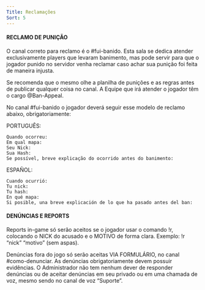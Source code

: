 ```yaml
---
Title: Reclamações
Sort: 5
---
```

#### RECLAMO DE PUNIÇÃO
O canal correto para reclamo é o #fui-banido. Esta sala se dedica atender exclusivamente players que levaram banimento, mas pode servir para que o jogador punido no servidor venha reclamar caso achar sua punição foi feita de maneira injusta.

Se recomenda que o mesmo olhe a planilha de punições e as regras antes de publicar qualquer coisa no canal. A Equipe que irá atender o jogador têm o cargo @Ban-Appeal.

No canal #fui-banido o jogador deverá seguir esse modelo de reclamo abaixo, obrigatoriamente:

PORTUGUÊS:
```
Quando ocorreu:
Em qual mapa:
Seu Nick:
Sua Hash:
Se possível, breve explicação do ocorrido antes do banimento:
```

ESPAÑOL:
```
Cuando ocurrió:
Tu nick:
Tu hash:
En qué mapa:
Si posible, una breve explicación de lo que ha pasado antes del ban:
```

#### DENÚNCIAS E REPORTS

Reports in-game só serão aceitos se o jogador usar o comando !r, colocando o NICK do acusado e o MOTIVO de forma clara. Exemplo: !r “nick” “motivo” (sem aspas).

Denúncias fora do jogo só serão aceitas VIA FORMULÁRIO, no canal #como-denunciar. As denúncias obrigatoriamente devem possuir evidências. O Administrador não tem nenhum dever de responder denúncias ou de aceitar denúncias em seu privado ou em uma chamada de voz, mesmo sendo no canal de voz “Suporte”.
